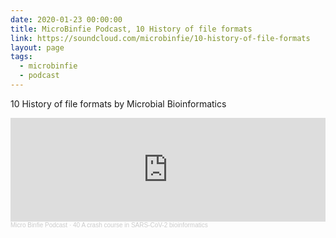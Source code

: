 ```yaml
---
date: 2020-01-23 00:00:00
title: MicroBinfie Podcast, 10 History of file formats
link: https://soundcloud.com/microbinfie/10-history-of-file-formats
layout: page
tags:
  - microbinfie
  - podcast
---
```

10 History of file formats by Microbial Bioinformatics

<iframe width="100%" height="166" scrolling="no" frameborder="no" allow="autoplay" src="https://w.soundcloud.com/player/?url=https%3A//api.soundcloud.com/tracks/719278054&color=%23ff5500&auto_play=false&hide_related=false&show_comments=true&show_user=true&show_reposts=false&show_teaser=false"></iframe><div style="font-size: 10px; color: #cccccc;line-break: anywhere;word-break: normal;overflow: hidden;white-space: nowrap;text-overflow: ellipsis; font-family: Interstate,Lucida Grande,Lucida Sans Unicode,Lucida Sans,Garuda,Verdana,Tahoma,sans-serif;font-weight: 100;"><a href="https://soundcloud.com/microbinfie" title="Micro Binfie Podcast" target="_blank" style="color: #cccccc; text-decoration: none;">Micro Binfie Podcast</a> · <a href="https://soundcloud.com/microbinfie/40-a-crash-course-in-sars-cov-2-bioinformatics" title="10 History of file formats" target="_blank" style="color: #cccccc; text-decoration: none;">40 A crash course in SARS-CoV-2 bioinformatics</a></div>
